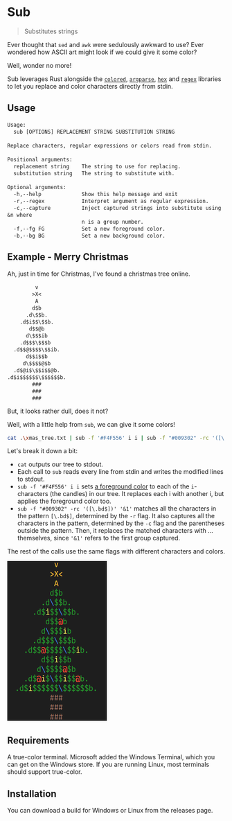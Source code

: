 # Sub

> Substitutes strings

Ever thought that `sed` and `awk` were sedulously awkward to use? Ever wondered how ASCII art might look if we could give it some color?

Well, wonder no more!

Sub leverages Rust alongside the [`colored`](https://docs.rs/colored/latest/colored/index.html), [`argparse`](https://docs.rs/argparse/latest/argparse/), [`hex`](https://docs.rs/hex/latest/hex/) and [`regex`](https://docs.rs/regex/latest/regex/) libraries to let you replace and color characters directly from stdin.

## Usage

```
Usage:
  sub [OPTIONS] REPLACEMENT STRING SUBSTITUTION STRING

Replace characters, regular expressions or colors read from stdin.

Positional arguments:
  replacement string    The string to use for replacing.
  substitution string   The string to substitute with.

Optional arguments:
  -h,--help             Show this help message and exit
  -r,--regex            Interpret argument as regular expression.
  -c,--capture          Inject captured strings into substitute using &n where
                        n is a group number.
  -f,--fg FG            Set a new foreground color.
  -b,--bg BG            Set a new background color.
```

## Example - Merry Christmas

Ah, just in time for Christmas, I've found a christmas tree online.

```
         v
        >X<
         A
        d$b
      .d\$$b.
    .d$i$$\$$b.
       d$$@b
      d\$$$ib
    .d$$$\$$$b
  .d$$@$$$$\$$ib.
      d$$i$$b
     d\$$$$@$b
  .d$@i$\$$i$$@b.
.d$i$$$$$$\$$$$$$b.
        ###
        ###
        ###
```

But, it looks rather dull, does it not?

Well, with a little help from `sub`, we can give it some colors!

```sh
cat .\xmas_tree.txt | sub -f '#F4F556' i i | sub -f "#009302" -rc '([\.bd$])' '&1' | sub -f '#FFC300' -rc '([v<>XA])' '&1' | sub -f "#733719" '#' '#' | sub -f "FF5533" '@' '@' | sub -f "#0F73D9" '\' '\'
```

Let's break it down a bit:

- `cat` outputs our tree to stdout.
- Each call to `sub` reads every line from stdin and writes the modified lines to stdout.
- `sub -f '#F4F556' i i` sets [a foreground color](https://www.color-hex.com/color/f4f556) to each of the `i`-characters (the candles) in our tree. It replaces each i with another i, but applies the foreground color too.
- `sub -f "#009302" -rc '([\.bd$])' '&1'` matches all the characters in the pattern `[\.bd$]`, determined by the `-r` flag. It also captures all the characters in the pattern, determined by the `-c` flag and the parentheses outside the pattern. Then, it replaces the matched characters with ... themselves, since `'&1'` refers to the first group captured.

The rest of the calls use the same flags with different characters and colors.

![The final result](christmas_tree.png)

## Requirements

A true-color terminal. Microsoft added the Windows Terminal, which you can get on the Windows store.
If you are running Linux, most terminals should support true-color.

## Installation

You can download a build for Windows or Linux from the releases page.
